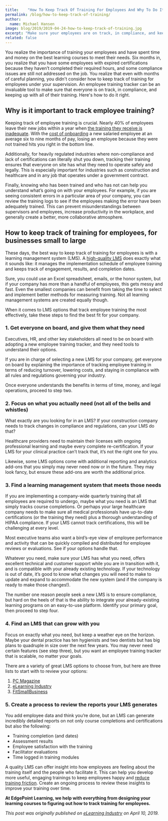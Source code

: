 ```yaml
---
title:    "How To Keep Track Of Training For Employees And Why To Do It"
permalink: /blog/how-to-keep-track-of-training/
author:
  name: Michael Hansen
image: blog/2019/2019-04-24-how-to-keep-track-of-training.jpg
excerpt: "Make sure your employees are on track, in compliance, and keeping up with all of their training. Here's how to keep track of training right. "
related: false
---
```


You realize the importance of training your employees and have spent time and money on the best learning courses to meet their needs. Six months in, you realize that you have some employees with expired certifications because they haven’t completed their required hours, and some compliance issues are still not addressed on the job. You realize that even with months of careful planning, you didn't consider how to keep track of training for employees under your supervision. An employee training tracker can be an invaluable tool to make sure that everyone is on track, in compliance, and keeping up with all of their training. Here's how to do it right.

## Why is it important to track employee training?

Keeping track of employee training is crucial. Nearly 40% of employees leave their new jobs within a year when [the training they receive is inadequate](https://www.go2hr.ca/training-development/employee-training-is-worth-the-investment). With the [cost of onboarding](https://www.edgepointlearning.com/blog/cost-of-training-new-employees/) a new salaried employee at an average six to nine months of pay, losing an employee because they were not trained hits you right in the bottom line.

Additionally, for heavily regulated industries where non-compliance and lack of certifications can literally shut you down, tracking their training ensures that everyone on site has what they need to operate safely and legally. This is especially important for industries such as construction and healthcare and in any job that operates under a government contract.

Finally, knowing who has been trained and who has not can help you understand what’s going on with your employees. For example, if you are seeing consistent errors in a particular area of your company, you can review the training logs to see if the employees making the error have been adequately trained. This can prevent misunderstandings between supervisors and employees, increase productivity in the workplace, and generally create a better, more collaborative atmosphere.

## How to keep track of training for employees, for businesses small to large

These days, the best way to keep track of training for employees is with a learning management system (LMS). A [high-quality LMS](/blog/best-lms-for-small-business/) does exactly what it sounds like: it manages the implementation schedule of employee training and keeps track of engagement, results, and completion dates.

Sure, you could use an Excel spreadsheet, emails, or the honor system, but if your company has more than a handful of employees, this gets messy and fast. Even the smallest companies can benefit from taking the time to select and implement better methods for measuring training. Not all learning management systems are created equally though.

When it comes to LMS options that track employee training the most effectively, take these steps to find the best fit for your company.

### 1. Get everyone on board, and give them what they need

Executives, HR, and other key stakeholders all need to be on board with adopting a new employee training tracker, and they need tools to understand their options.

If you are in charge of selecting a new LMS for your company, get everyone on board by explaining the importance of tracking employee training in terms of reducing turnover, lowering costs, and staying in compliance with all rules and regulations governing your industry.

Once everyone understands the benefits in terms of time, money, and legal operations, proceed to step two.

### 2. Focus on what you actually need (not all of the bells and whistles)

What exactly are you looking for in an LMS? If your construction company needs to track changes in compliance and regulations, can your LMS do that?

Healthcare providers need to maintain their licenses with ongoing professional learning and maybe every complete re-certification. If your LMS for your clinical practice can’t track that, it’s not the right one for you.

Likewise, some LMS options come with additional reporting and analytics add-ons that you simply may never need now or in the future. They may look fancy, but ensure these add-ons are worth the additional price.

### 3. Find a learning management system that meets those needs

If you are implementing a company-wide quarterly training that all employees are required to undergo, maybe what you need is an LMS that simply tracks course completions. Or perhaps your large healthcare company needs to make sure all medical professionals have up-to-date certifications (or the training they need) plus a thorough understanding of HIPAA compliance. If your LMS cannot track certifications, this will be challenging at every level.

Most executive teams also want a bird’s-eye view of employee performance and activity that can be quickly compiled and distributed for employee reviews or evaluations. See if your options handle that.

Whatever you need, make sure your LMS has what you need, offers excellent technical and customer support while you are in transition with it, and is compatible with your already existing technology. If your technology is out of date, it’s good to know what changes you will need to make to update and expand to accommodate the new system (and if the company is ready to make those changes!).

The number one reason people seek a new LMS is to ensure compliance, but hard on the heels of that is the ability to integrate your already-existing learning programs on an easy-to-use platform. Identify your primary goal, then proceed to step four.

### 4. Find an LMS that can grow with you

Focus on exactly what you need, but keep a weather eye on the horizon. Maybe your dental practice has ten hygienists and two dentists but has big plans to quadruple in size over the next few years. You may never need certain features (see step three), but you want an employee training tracker that is scalable, no matter your goals.

There are a variety of great LMS options to choose from, but here are three lists to start with to review your options:

1. [PC Magazine](https://www.pcmag.com/article2/0,2817,2488347,00.asp)
2. [eLearning Industry](https://elearningindustry.com/the-20-best-learning-management-systems)
3. [FitSmallBusiness](https://fitsmallbusiness.com/best-lms-learning-management-system/)

### 5. Create a process to review the reports your LMS generates

You add employee data and think you’re done, but an LMS can generate incredibly detailed reports on not only course completions and certifications but also the following:

* Training completion (and dates)
* Assessment results
* Employee satisfaction with the training
* Facilitator evaluations
* Time logged in training modules

A quality LMS can offer insight into how employees are feeling about the training itself and the people who facilitate it. This can help you develop more useful, engaging trainings to keep employees happy and [reduce training friction](/blog/reduce-training-friction/). Create an ongoing process to review these insights to improve your training over time.

<strong>At EdgePoint Learning, we help with everything from designing your learning courses to figuring out how to track training for employees.</strong>

<i>This post was originally published on [eLearning Industry](https://elearningindustry.com/track-employee-training-keep) on April 10, 2019.</i>
